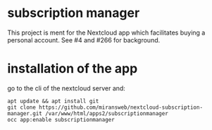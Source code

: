 # subscription manager
This project is ment for the Nextcloud app which facilitates buying a personal account. See #4 and #266 for background. 

# installation of the app
go to the cli of the nextcloud server and:
```
apt update && apt install git
git clone https://github.com/miransweb/nextcloud-subscription-manager.git /var/www/html/apps2/subscriptionmanager
occ app:enable subscriptionmanager
```